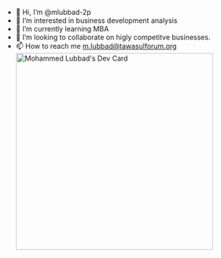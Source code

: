 
- 👋 Hi, I’m @mlubbad-2p
- 👀 I’m interested in business development analysis 
- 🌱 I’m currently learning MBA
- 💞️ I’m looking to collaborate on higly competitve businesses.
- 📫 How to reach me m.lubbad@tawasulforum.org
<a href="https://app.daily.dev/2pmlubbad"><img src="https://api.daily.dev/devcards/61c76f238dba4f0d99970643c4db5c20.png?r=uc3" width="400" alt="Mohammed Lubbad's Dev Card"/></a>
<!---
mlubbad-2p/mlubbad-2p is a ✨ special ✨ repository because its `README.md` (this file) appears on your GitHub profile.
You can click the Preview link to take a look at your changes.
--->

